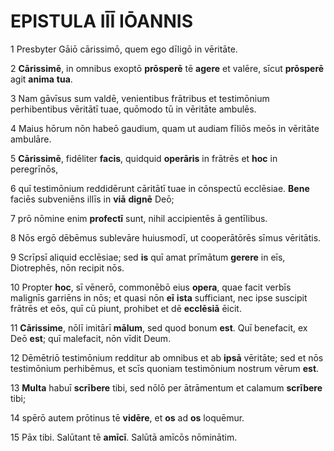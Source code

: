# **EPISTULA** IĪĪ **IŌANNIS**

1 Presbyter Gāiō cārissimō, quem ego dīligō in vēritāte.

2 **Cārissimē**, in omnibus exoptō **prōsperē** tē **agere** et valēre, sīcut **prōsperē** agit **anima** **tua**.

3 Nam gāvīsus sum valdē, venientibus frātribus et testimōnium perhibentibus vēritātī tuae, quōmodo tū in vēritāte ambulēs.

4 Maius hōrum nōn habeō gaudium, quam ut audiam fīliōs meōs in vēritāte ambulāre.

5 **Cārissimē**, fidēliter **facis**, quidquid **operāris** in frātrēs et **hoc** in peregrīnōs,

6 quī testimōnium reddidērunt cāritātī tuae in cōnspectū ecclēsiae. **Bene** faciēs subveniēns illīs in **viā** **dignē** Deō;

7 prō nōmine enim **profectī** sunt, nihil accipientēs ā gentīlibus.

8 Nōs ergō dēbēmus sublevāre huiusmodī, ut cooperātōrēs sīmus vēritātis.

9 Scrīpsī aliquid ecclēsiae; sed **is** quī amat prīmātum **gerere** in eīs, Diotrephēs, nōn recipit nōs.

10 Propter **hoc**, sī vēnerō, commonēbō eius **opera**, quae facit verbīs malignīs garriēns in nōs; et quasi nōn **eī** **ista** sufficiant, nec ipse suscipit frātrēs et eōs, quī cū piunt, prohibet et dē **ecclēsiā** ēicit.

11 **Cārissime**, nōlī imitārī **mālum**, sed quod bonum **est**. Quī benefacit, ex Deō **est**; quī malefacit, nōn vīdit Deum.

12 Dēmētriō testimōnium redditur ab omnibus et ab **ipsā** vēritāte; sed et nōs testimōnium perhibēmus, et scīs quoniam testimōnium nostrum vērum **est**.

13 **Multa** habuī **scrībere** tibi, sed nōlō per ātrāmentum et calamum **scrībere** tibi;

14 spērō autem prōtinus tē **vidēre**, et **os** ad **os** loquēmur.

15 Pāx tibi. Salūtant tē **amīcī**. Salūtā amīcōs nōminātim.


